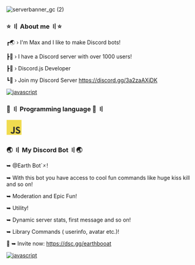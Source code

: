 ![serverbanner_gc (2)](https://user-images.githubusercontent.com/91845380/144060965-0541b295-516e-4f44-9b76-054da211e61f.jpg)

<h3 align="left">⭐️ 〢 About me 〢⭐️</h3>
<p align="left">
  
  
┏🌏 › I'm Max and I like to make Discord bots!

┣👤 › I have a Discord server with over 1000 users!

┣🔨 › Discord.js Developer

┗📌 › Join my Discord Server https://discord.gg/3a2zaAXjDK
  
 <p align="left"> <a href="https://cdn.discordapp.com/attachments/835255847927414845/915248566199533628/max_pb.jpg" target="_blank" rel="noreferrer"> <img src="https://cdn.discordapp.com/attachments/835255847927414845/915248566199533628/max_pb.jpg" alt="javascript" width="70" height="60"/> </a> </p>


<h3 align="left">👾 〢 Programming language 👾 〢</h3>
<p align="left"> <a href="https://developer.mozilla.org/en-US/docs/Web/JavaScript" target="_blank" rel="noreferrer"> <img src="https://raw.githubusercontent.com/devicons/devicon/master/icons/javascript/javascript-original.svg" alt="javascript" width="40" height="40"/> </a> </p>


<h3 align="left">🌏 〢 My Discord Bot 〢🌏</h3>
<p align="left">
  
➥ @Earth Bot`🗴!  
  
➥ With this bot you have access to cool fun commands like huge kiss kill and so on!
  
➥ Moderation and Epic Fun!
  
➥ Utility!
  
➥ Dynamic server stats, first message and so on!
  
➥ Library Commands ( userinfo, avatar etc.)!
  
🔗 ➥ Invite now: https://dsc.gg/earthbooat
  
  
<p align="left"> <a href="https://cdn.discordapp.com/attachments/835255847927414845/915248678594310194/PicsArt_10-08-01.58.09_2.jpg" target="_blank" rel="noreferrer"> <img src="https://cdn.discordapp.com/attachments/835255847927414845/915248678594310194/PicsArt_10-08-01.58.09_2.jpg" alt="javascript" width="40" height="40"/> </a> </p>
  
 
  
  
  
  








